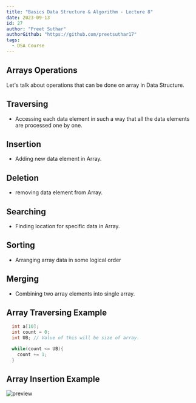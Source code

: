 ```yaml
---
title: "Basics Data Structure & Algorithm - Lecture 8"
date: 2023-09-13
id: 27
author: "Preet Suthar"
authorGithub: "https://github.com/preetsuthar17"
tags:
  - DSA Course
---
```


## Arrays Operations

Let's talk about operations that can be done on array in Data Structure.

## Traversing

- Accessing each data element in such a way that all the data elements are processed one by one.

## Insertion
- Adding new data element in Array.

## Deletion
- removing data element from Array.

## Searching
- Finding location for specific data in Array.
  
## Sorting
- Arranging array data in some logical order

## Merging
- Combining two array elements into single array.


## Array Traversing Example

```c
  int a[10];
  int count = 0;
  int UB; // Value of this will be size of array.

  while(count <= UB){
    count += 1;
  }

```
 

## Array Insertion Example

![preview](https://i.imgur.com/ovCtcsT.png)
